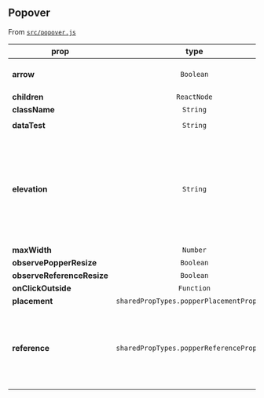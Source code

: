 ## Popover

From [`src/popover.js`](./src/popover.js)

| prop                       |                   type                    |         default          |      required      | description                                                                                   |
| -------------------------- | :---------------------------------------: | :----------------------: | :----------------: | --------------------------------------------------------------------------------------------- |
| **arrow**                  |                 `Boolean`                 |          `true`          |        :x:         | Show or hide the arrow                                                                        |
| **children**               |                `ReactNode`                |                          | :white_check_mark: |
| **className**              |                 `String`                  |                          |        :x:         |
| **dataTest**               |                 `String`                  | `'dhis2-uicore-popover'` |        :x:         |
| **elevation**              |                 `String`                  |    `elevations.e200`     |        :x:         | Box-shadow to create appearance of elevation. Use `elevations` constants from the UI library. |
| **maxWidth**               |                 `Number`                  |          `360`           |        :x:         |
| **observePopperResize**    |                 `Boolean`                 |                          |        :x:         |
| **observeReferenceResize** |                 `Boolean`                 |                          |        :x:         |
| **onClickOutside**         |                `Function`                 |                          |        :x:         |
| **placement**              | `sharedPropTypes.popperPlacementPropType` |         `'top'`          |        :x:         |
| **reference**              | `sharedPropTypes.popperReferencePropType` |                          |        :x:         | A React ref that refers to the element the Popover should position against                    |

